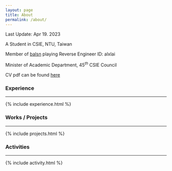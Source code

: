 ```yaml
---
layout: page
title: About
permalink: /about/
---
```

Last Update: Apr 19. 2023

A Student in CSIE, NTU, Taiwan

Member of [balsn](https://balsn.tw/)  playing Reverse Engineer  ID: alxlai 

Minister of Academic Department, $45^{th}$ CSIE Council

CV pdf can be found [here](https://alx-lai.github.io/docs/CV.pdf)

### Experience

---

{% include experience.html %}

### Works / Projects 

---

{% include projects.html %}

### Activities

---

{% include activity.html %}
